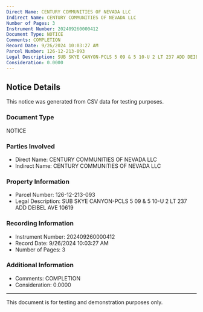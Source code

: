 ```yaml
---
Direct Name: CENTURY COMMUNITIES OF NEVADA LLC
Indirect Name: CENTURY COMMUNITIES OF NEVADA LLC
Number of Pages: 3
Instrument Number: 202409260000412
Document Type: NOTICE
Comments: COMPLETION
Record Date: 9/26/2024 10:03:27 AM
Parcel Number: 126-12-213-093
Legal Description: SUB SKYE CANYON-PCLS 5 09 & 5 10-U 2 LT 237 ADD DEIBEL AVE 10619
Consideration: 0.0000
---
```


## Notice Details

This notice was generated from CSV data for testing purposes.

### Document Type
NOTICE

### Parties Involved
- Direct Name: CENTURY COMMUNITIES OF NEVADA LLC
- Indirect Name: CENTURY COMMUNITIES OF NEVADA LLC

### Property Information
- Parcel Number: 126-12-213-093
- Legal Description: SUB SKYE CANYON-PCLS 5 09 & 5 10-U 2 LT 237 ADD DEIBEL AVE 10619

### Recording Information
- Instrument Number: 202409260000412
- Record Date: 9/26/2024 10:03:27 AM
- Number of Pages: 3

### Additional Information
- Comments: COMPLETION
- Consideration: 0.0000

---

This document is for testing and demonstration purposes only.
